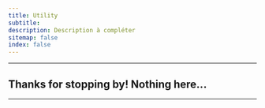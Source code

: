 ```yaml
---
title: Utility
subtitle: 
description: Description à compléter
sitemap: false
index: false
---
```


--- 
## Thanks for stopping by! Nothing here...
<script src="/assets/js/analytics/exclude-plausible.js"></script>
---